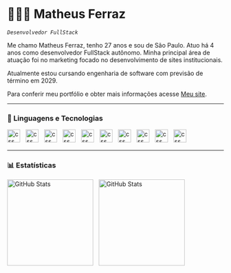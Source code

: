 # 👨🏻‍💻 Matheus Ferraz

_`Desenvolvedor FullStack`_

Me chamo Matheus Ferraz, tenho 27 anos e sou de São Paulo. Atuo há 4 anos como desenvolvedor FullStack autônomo. Minha principal área de atuação foi no marketing focado no desenvolvimento de sites institucionais.

Atualmente estou cursando engenharia de software com previsão de término em 2029.

Para conferir meu portfólio e obter mais informações acesse [Meu site](https://matheusferrazdev.com.br).

---

### 🤖 Linguagens e Tecnologias

<img
    align= "left"
    alt="css"
    width="30px"
    style="padding-right: 10px"
    src="https://cdn.jsdelivr.net/gh/devicons/devicon@latest/icons/html5/html5-original.svg"           
/>

<img
    align= "left"
    alt="css"
    width="30px"
    style="padding-right: 10px"
    src="https://cdn.jsdelivr.net/gh/devicons/devicon@latest/icons/css3/css3-original.svg"           
/>

<img
    align= "left"
    alt="css"
    width="30px"
    style="padding-right: 10px"
    src="https://cdn.jsdelivr.net/gh/devicons/devicon@latest/icons/javascript/javascript-original.svg" 
/>

<img 
    align= "left"
    alt="css"
    width="30px"
    style="padding-right: 10px"
    src="https://cdn.jsdelivr.net/gh/devicons/devicon@latest/icons/typescript/typescript-original.svg" 
/>

<img
    align= "left"
    alt="css"
    width="30px"
    style="padding-right: 10px"
    src="https://cdn.jsdelivr.net/gh/devicons/devicon@latest/icons/nodejs/nodejs-original.svg"           
/>

<img
    align= "left"
    alt="css"
    width="30px"
    style="padding-right: 10px"
    src="https://cdn.jsdelivr.net/gh/devicons/devicon@latest/icons/react/react-original.svg"           
/>

<img
    align= "left"
    alt="css"
    width="30px"
    style="padding-right: 10px"
    src="https://cdn.jsdelivr.net/gh/devicons/devicon@latest/icons/tailwindcss/tailwindcss-original.svg"           
/>

<img
    align= "left"
    alt="css"
    width="30px"
    style="padding-right: 10px"
    src="https://cdn.jsdelivr.net/gh/devicons/devicon@latest/icons/vitejs/vitejs-original.svg"           
/>

<img
    align= "left"
    alt="css"
    width="30px"
    style="padding-right: 10px"
    src="https://cdn.jsdelivr.net/gh/devicons/devicon@latest/icons/git/git-original.svg"           
/>

<img
    align= "left"
    alt="css"
    width="30px"
    style="padding-right: 10px"
     src="https://cdn.jsdelivr.net/gh/devicons/devicon@latest/icons/postgresql/postgresql-original.svg"           
/>

<br>
<br>

---

### 📊 Estatísticas

<img
    align="left"
    alt="GitHub Stats"
    height="200"
    style="padding-right: 10px"
    src="https://github-readme-stats.vercel.app/api?username=matheusferrazsp&show_icons=true&theme=transparent&locale=pt-BR&include_all_commits"
/>

<img
    align="left"
    alt="GitHub Stats"
    height="200"
    style="padding-right: 10px"
    src="https://github-readme-stats.vercel.app/api/top-langs/?username=matheusferrazsp&theme=transparent&locale=pt-BR&custom_title=Tecnologias"
/>
